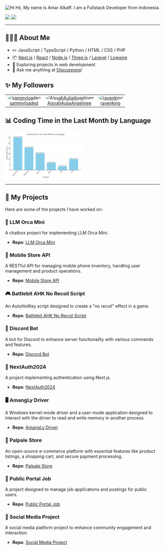 <img src='https://d.tw93.fun/images/hi.gif' alt='Hi' width="20"/> Hii, My name is Amar Alkaff. I am a Fullstack Developer from Indonesia.

<div style="display: block; flex-direction: row; justify-content: space-between;">
    <picture>
        <source media="(prefers-color-scheme: dark)" srcset="https://github-readme-streak-stats.herokuapp.com/?user=amaralkaff&theme=dark">
        <img width="47.5%" src="https://github-readme-streak-stats.herokuapp.com/?user=amaralkaff&theme=default">
    </picture>
    <picture>
        <source media="(prefers-color-scheme: dark)" srcset="https://github-readme-stats.vercel.app/api?username=amaralkaff&theme=dark&show_icons=true">
        <img width="45%" src="https://github-readme-stats.vercel.app/api?username=amaralkaff&show_icons=true">
    </picture>
</div>

---

## 🧑🏻‍💻 About Me

-   :pencil2: JavaScript / TypeScript / Python / HTML / CSS / PHP
-   :package: [Next.js](https://nextjs.org/) / [React](https://reactjs.org/) / [Node.js](https://nodejs.org/) / [Three.js](https://threejs.org/) / [Laravel](https://laravel.com/) / [Livewire](https://laravel-livewire.com/)
-   :seedling: Exploring projects in web development
-   :thought_balloon: Ask me anything at [Discussions](https://www.amangly.fun/login)!


## :sparkles: My Followers

<!--START_SECTION:top-followers-->
<!-- Use a script to dynamically generate this table -->
<table>
  <tr>
    <td align="center">
      <a href="https://github.com/sammyloaded">
        <img src="https://avatars2.githubusercontent.com/u/73201409" width="100px;" alt="sammyloaded" style="border-radius: 100%;"/>
      </a>
      <br />
      <a href="https://github.com/sammyloaded">sammyloaded</a>
    </td>
    <td align="center">
      <a href="https://github.com/AisyahAuliaAngelinee">
        <img src="https://avatars2.githubusercontent.com/u/127939867" width="100px;" alt="AisyahAuliaAngelinee" style="border-radius: 100%;"/>
      </a>
      <br />
      <a href="https://github.com/AisyahAuliaAngelinee">AisyahAuliaAngelinee</a>
    </td>
    <td align="center">
      <a href="https://github.com/rayenking">
        <img src="https://avatars2.githubusercontent.com/u/122691366" width="100px;" alt="rayenking" style="border-radius: 100%;"/>
      </a>
      <br />
      <a href="https://github.com/rayenking">rayenking</a>
    </td>
  </tr>
</table>
<!--END_SECTION:top-followers-->


## 📊 Coding Time in the Last Month by Language

<img src="https://raw.githubusercontent.com/amaralkaff/Coding-time-by-language/main/Coding-time-by-language.svg" style="width: 50%; border-radius: 15px;" alt="Coding Time by Language"/>

---

## 🔧 My Projects

Here are some of the projects I have worked on:

### 🦾 LLM Orca Mini
A chatbox project for implementing LLM Orca Mini.
- **Repo**: [LLM Orca Mini](https://github.com/amaralkaff/LLM-orca-mini)

### 📱 Mobile Store API
A RESTful API for managing mobile phone inventory, handling user management and product operations.
- **Repo**: [Mobile Store API](https://github.com/amaralkaff/mobile-store)

### 🎮 Battlebit AHK No Recoil Script
An AutoHotKey script designed to create a "no recoil" effect in a game.
- **Repo**: [Battlebit AHK No Recoil Script](https://github.com/amaralkaff/Battlebit-AHK-No-Recoil-Script)

### 🤖 Discord Bot
A bot for Discord to enhance server functionality with various commands and features.
- **Repo**: [Discord Bot](https://github.com/amaralkaff/DiscordBot)

### 🔐 NextAuth2024
A project implementing authentication using Next.js.
- **Repo**: [NextAuth2024](https://github.com/amaralkaff/NextAuth2024)

### 🖥️ AmangLy Driver
A Windows kernel-mode driver and a user-mode application designed to interact with the driver to read and write memory in another process.
- **Repo**: [AmangLy Driver](https://github.com/amaralkaff/amangly-driver)

### 🛒 Palpale Store
An open-source e-commerce platform with essential features like product listings, a shopping cart, and secure payment processing.
- **Repo**: [Palpale Store](https://github.com/amaralkaff/PalpaleStore)

### 💼 Public Portal Job
A project designed to manage job applications and postings for public users.
- **Repo**: [Public Portal Job](https://github.com/amaralkaff/PUBLIC-Portal-Job)

### 📱 Social Media Project
A social media platform project to enhance community engagement and interaction.
- **Repo**: [Social Media Project](https://github.com/amaralkaff/social-media-project)
